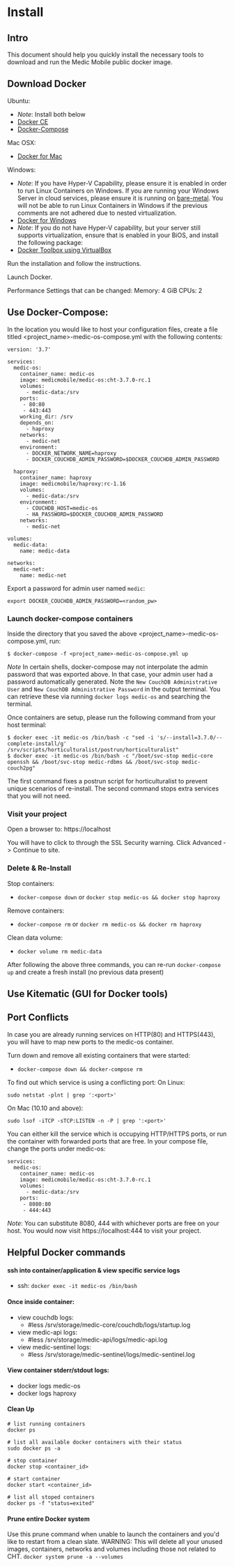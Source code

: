# Install

## Intro

This document should help you quickly install the necessary tools to download and run the Medic Mobile public docker image.

## Download Docker

Ubuntu: 
- *Note*: Install both below
- [Docker CE](https://docs.docker.com/install/linux/docker-ce/ubuntu/)
- [Docker-Compose](https://docs.docker.com/compose/install/)

Mac OSX:
- [Docker for Mac](https://download.docker.com/mac/stable/Docker.dmg)

Windows:
- *Note*: If you have Hyper-V Capability, please ensure it is enabled in order to run Linux Containers on Windows. If you are running your Windows Server in cloud services, please ensure it is running on [bare-metal](https://en.wikipedia.org/wiki/Bare_machine). You will not be able to run Linux Containers in Windows if the previous comments are not adhered due to nested virtualization. 
- [Docker for Windows](https://download.docker.com/win/stable/Docker%20for%20Windows%20Installer.exe)
- *Note*: If you do not have Hyper-V capability, but your server still supports virtualization, ensure that is enabled in your BiOS, and install the following package:
- [Docker Toolbox using VirtualBox](https://github.com/docker/toolbox/releases)

Run the installation and follow the instructions.

Launch Docker. 

Performance Settings that can be changed:
Memory: 4 GiB
CPUs: 2

## Use Docker-Compose:

In the location you would like to host your configuration files, create a file titled <project_name>-medic-os-compose.yml with the following contents:

```
version: '3.7'

services:
  medic-os:
    container_name: medic-os
    image: medicmobile/medic-os:cht-3.7.0-rc.1
    volumes:
      - medic-data:/srv
    ports:
     - 80:80
     - 443:443
    working_dir: /srv
    depends_on:
      - haproxy
    networks:
      - medic-net
    environment:
      - DOCKER_NETWORK_NAME=haproxy
      - DOCKER_COUCHDB_ADMIN_PASSWORD=$DOCKER_COUCHDB_ADMIN_PASSWORD

  haproxy:
    container_name: haproxy
    image: medicmobile/haproxy:rc-1.16
    volumes:
      - medic-data:/srv    
    environment:
      - COUCHDB_HOST=medic-os
      - HA_PASSWORD=$DOCKER_COUCHDB_ADMIN_PASSWORD
    networks:
      - medic-net

volumes:
  medic-data:
    name: medic-data

networks:
  medic-net:
    name: medic-net
```

Export a password for admin user named `medic`:
```
export DOCKER_COUCHDB_ADMIN_PASSWORD=<random_pw>
```

### Launch docker-compose containers

Inside the directory that you saved the above <project_name>-medic-os-compose.yml, run:
```
$ docker-compose -f <project_name>-medic-os-compose.yml up
```
*Note* In certain shells, docker-compose may not interpolate the admin password that was exported above. In that case, your admin user had a password automatically generated. Note the `New CouchDB Administrative User` and `New CouchDB Administrative Password` in the output terminal. You can retrieve these via running `docker logs medic-os` and searching the terminal.

Once containers are setup, please run the following command from your host terminal:
```
$ docker exec -it medic-os /bin/bash -c "sed -i 's/--install=3.7.0/--complete-install/g' /srv/scripts/horticulturalist/postrun/horticulturalist"
$ docker exec -it medic-os /bin/bash -c "/boot/svc-stop medic-core openssh && /boot/svc-stop medic-rdbms && /boot/svc-stop medic-couch2pg"
```

The first command fixes a postrun script for horticulturalist to prevent unique scenarios of re-install.
The second command stops extra services that you will not need.

### Visit your project

Open a browser to: https://localhost

You will have to click to through the SSL Security warning. Click Advanced -> Continue to site.

### Delete & Re-Install

Stop containers:
* `docker-compose down` or `docker stop medic-os && docker stop haproxy`

Remove containers:
* `docker-compose rm` or `docker rm medic-os && docker rm haproxy`

Clean data volume:
* `docker volume rm medic-data`

After following the above three commands, you can re-run `docker-compose up` and create a fresh install (no previous data present)

## Use Kitematic (GUI for Docker tools)



## Port Conflicts

In case you are already running services on HTTP(80) and HTTPS(443), you will have to map new ports to the medic-os container.

Turn down and remove all existing containers that were started: 
* `docker-compose down && docker-compose rm`

To find out which service is using a conflicting port:
On Linux:
```
sudo netstat -plnt | grep ':<port>'
```
On Mac (10.10 and above):
```
sudo lsof -iTCP -sTCP:LISTEN -n -P | grep ':<port>'
```
You can either kill the service which is occupying HTTP/HTTPS ports, or run the container with forwarded ports that are free.
In your compose file, change the ports under medic-os:
```
services:
  medic-os:
    container_name: medic-os
    image: medicmobile/medic-os:cht-3.7.0-rc.1
    volumes:
      - medic-data:/srv
    ports:
     - 8080:80
     - 444:443
```
*Note*: You can substitute 8080, 444 with whichever ports are free on your host. You would now visit https://localhost:444 to visit your project.

## Helpful Docker commands

#### ssh into container/application & view specific service logs

* ssh: `docker exec -it medic-os /bin/bash`

#### Once inside container:
* view couchdb logs: 
  - #less /srv/storage/medic-core/couchdb/logs/startup.log
* view medic-api logs: 
  - #less /srv/storage/medic-api/logs/medic-api.log
* view medic-sentinel logs: 
  - #less /srv/storage/medic-sentinel/logs/medic-sentinel.log


#### View container stderr/stdout logs:
* docker logs medic-os
* docker logs haproxy


#### Clean Up

```
# list running containers
docker ps

# list all available docker containers with their status
sudo docker ps -a

# stop container
docker stop <container_id>

# start container
docker start <container_id>

# list all stoped containers 
docker ps -f "status=exited"

```

#### Prune entire Docker system
Use this prune command when unable to launch the containers and you'd like to restart from a clean slate. WARNING: This will delete all your unused images, containers, networks and volumes including those not related to CHT.
```docker system prune -a --volumes```
